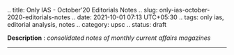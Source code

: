 .. title: Only IAS - October'20 Editorials Notes
.. slug: only-ias-october-2020-editorials-notes
.. date: 2021-10-01 07:13 UTC+05:30
.. tags: only ias, editorial analysis, notes
.. category: upsc
.. status: draft

**Description** : *consolidated notes of monthly current affairs magazines*

***
<!-- TEASER_END -->